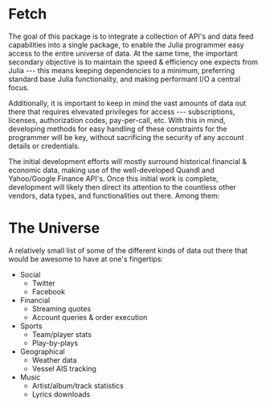 # Fetch

The goal of this package is to integrate a collection of API's and data feed capabilities into a single package, to enable the Julia programmer easy access to the entire universe of data. At the same time, the important secondary objective is to maintain the speed & efficiency one expects from Julia --- this means keeping dependencies to a minimum, preferring standard base Julia functionality, and making performant I/O a central focus.

Additionally, it is important to keep in mind the vast amounts of data out there that requires elvevated privileges for access --- subscriptions, licenses, authorization codes, pay-per-call, etc. With this in mind, developing methods for easy handling of these constraints for the programmer will be key, without sacrificing the security of any account details or credentials.

The initial development efforts will mostly surround historical financial & economic data, making use of the well-developed Quandl and Yahoo/Google Finance API's. Once this initial work is complete, development will likely then direct its attention to the countless other vendors, data types, and functionalities out there. Among them:

# The Universe

A relatively small list of some of the different kinds of data out there that would be awesome to have at one's fingertips:

- Social
    - Twitter
    - Facebook
- Financial
    - Streaming quotes
    - Account queries & order execution
- Sports
    - Team/player stats
    - Play-by-plays
- Geographical
    - Weather data
    - Vessel AIS tracking
- Music
    - Artist/album/track statistics
    - Lyrics downloads
